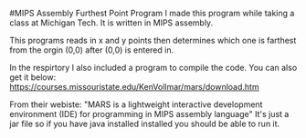 #MIPS Assembly Furthest Point Program
I made this program while taking a class at Michigan Tech. It is written in MIPS assembly. 

This programs reads in x and y points then determines which one is farthest from the orgin (0,0)
after (0,0) is entered in. 


In the respirtory I also included a program to compile the code. You can also get it below:
https://courses.missouristate.edu/KenVollmar/mars/download.htm

From their webiste: "MARS is a lightweight interactive development environment (IDE) for programming in MIPS assembly language"
It's just a jar file so if you have java installed installed you should be able to run it. 
